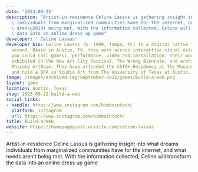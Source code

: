 ```yaml
---
date: '2023-09-22'
description: "Artist-in-residence Celine Lassus is gathering insight into what dreams\
  \ individuals from marginalized communities have for the internet, and what needs\
  \ aren\u2019t being met. With the information collected, Celine will transform the\
  \ data into an online dress up game"
developer: ' Celine Lassus'
developer_bio: Celine Lassus (b. 1999, Tampa, FL) is a digital native first, artist
  second. Based in Austin, TX, they work across interactive visual essays (or what
  you could call games), performance, video and installation. Their work has been
  exhibited in the New Art City Festival, The Wrong Biennale, and archived by the
  Rhizome ArtBase. They have attended the CATS+ Residency at The Museum of Human Achievement
  and hold a BFA in Studio Art from The University of Texas at Austin.
image: /images/Archived-img/September-2023/games/build-a-web.png
layout: game
location: Austin, Texas
slug: 2023-09-22-build-a-web
social_links:
- handle: https://www.instagram.com/bimbointech/
  platform: instagram
  url: https://www.instagram.com/bimbointech/
title: Build-a-Web
website: https://homepageguest.wixsite.com/celine-lassus
---
```


Artist-in-residence Celine Lassus is gathering insight into what dreams individuals from marginalized communities have for the internet, and what needs aren’t being met. With the information collected, Celine will transform the data into an online dress up game
